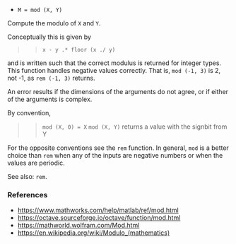 * `M = mod (X, Y)`

Compute the modulo of `X` and `Y`.

Conceptually this is given by

>> `x - y .* floor (x ./ y)`

and is written such that the correct modulus is returned for
integer types.  This function handles negative values correctly.
That is, `mod (-1, 3)` is 2, not -1, as `rem (-1, 3)` returns.

An error results if the dimensions of the arguments do not agree,
or if either of the arguments is complex.

By convention,

>> `mod (X, 0) = X`
>> `mod (X, Y)`      returns a value with the signbit from Y

For the opposite conventions see the `rem` function.  In general,
`mod` is a better choice than `rem` when any of the inputs are
negative numbers or when the values are periodic.

See also: `rem`.

### References

* https://www.mathworks.com/help/matlab/ref/mod.html
* https://octave.sourceforge.io/octave/function/mod.html
* https://mathworld.wolfram.com/Mod.html
* https://en.wikipedia.org/wiki/Modulo_(mathematics)
